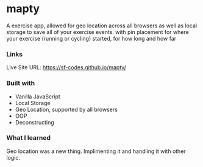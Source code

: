 # mapty

A exercise app, allowed for geo location across all browsers as well as local storage to save all of your exercise events. with pin placement for where your exercise (running or cycling) started, for how long and how far 


### Links
Live Site URL: https://sf-codes.github.io/mapty/


### Built with

- Vanilla JavaScript
- Local Storage
- Geo Location, supported by all browsers
- OOP
- Deconstructing

### What I learned

Geo location was a new thing. Implimenting it and handling it with other logic. 
